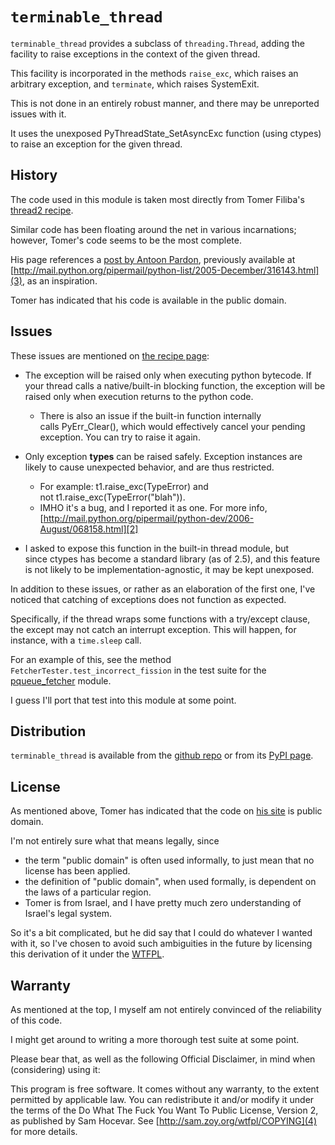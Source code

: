 `terminable_thread`
===================

`terminable_thread` provides a subclass of `threading.Thread`,
  adding the facility to raise exceptions in the context of the given thread.

This facility is incorporated in the methods `raise_exc`,
  which raises an arbitrary exception,
  and `terminate`, which raises SystemExit.

This is not done in an entirely robust manner,
  and there may be unreported issues with it.

It uses the unexposed PyThreadState_SetAsyncExc function (using ctypes) to raise an exception for the given thread.


History
-------

The code used in this module is taken most directly
  from Tomer Filiba's [thread2 recipe].

Similar code has been floating around the net in various incarnations;
  however, Tomer's code seems to be the most complete.

His page references a [post by Antoon Pardon],
  previously available at
  [http://mail.python.org/pipermail/python-list/2005-December/316143.html](3),
  as an inspiration.

Tomer has indicated that his code is available in the public domain.


Issues
------

These issues are mentioned on [the recipe page][thread2 recipe]:

-   The exception will be raised only when executing python
    bytecode. If your thread calls a native/built-in blocking function,
    the exception will be raised only when execution returns to the
    python code.
    -   There is also an issue if the built-in function internally
        calls PyErr\_Clear(), which would effectively cancel your pending
        exception. You can try to raise it again.

-   Only exception **types** can be raised safely. Exception
    instances are likely to cause unexpected behavior, and are thus
    restricted.
    -   For example: t1.raise\_exc(TypeError) and
        not t1.raise\_exc(TypeError("blah")).
    -   IMHO it's a bug, and I reported it as one. For more
        info, [http://mail.python.org/pipermail/python-dev/2006-August/068158.html][2]

-   I asked to expose this function in the built-in thread module,
    but since ctypes has become a standard library (as of 2.5), and
    this feature is not likely to be implementation-agnostic, it may be
    kept unexposed.

In addition to these issues, or rather as an elaboration of the first one,
  I've noticed that catching of exceptions does not function as expected.

Specifically, if the thread wraps some functions with a try/except clause,
  the except may not catch an interrupt exception.
This will happen, for instance, with a `time.sleep` call.

For an example of this, see the method `FetcherTester.test_incorrect_fission`
  in the test suite for the [pqueue_fetcher] module.

I guess I'll port that test into this module at some point.


Distribution
------------

`terminable_thread` is available from the [github repo]
  or from its [PyPI page].


License
-------

As mentioned above, Tomer has indicated that
  the code on [his site][thread2 recipe] is public domain.

I'm not entirely sure what that means legally, since

-   the term "public domain" is often used informally,
      to just mean that no license has been applied.
-   the definition of "public domain", when used formally,
      is dependent on the laws of a particular region.
-   Tomer is from Israel,
      and I have pretty much zero understanding of Israel's legal system.

So it's a bit complicated,
  but he did say that I could do whatever I wanted with it,
  so I've chosen to avoid such ambiguities in the future
  by licensing this derivation of it under the [WTFPL].


Warranty
--------

As mentioned at the top,
  I myself am not entirely convinced of the reliability of this code.

I might get around to writing a more thorough test suite at some point.

Please bear that, as well as the following Official Disclaimer,
  in mind when (considering) using it:

This program is free software.
It comes without any warranty, to the extent permitted by applicable law.
You can redistribute it and/or modify it
  under the terms of the Do What The Fuck You Want To Public License, Version 2,
  as published by Sam Hocevar.
See [http://sam.zoy.org/wtfpl/COPYING](4) for more details.


[thread2 recipe]: http://sebulba.wikispaces.com/recipe+thread2
[github repo]: http://github.com/intuited/terminable_thread
[PyPI page]: http://pypi.python.org/pypi/terminable_thread
[post by Antoon Pardon]: http://mail.python.org/pipermail/python-list/2005-December/316143.html
[Creative Commons Attribution-ShareAlike]: http://creativecommons.org/licenses/by-sa/3.0/
[pqueue_fetcher]: http://github.com/intuited/pqueue_fetcher
[WTFPL]: http://sam.zoy.org/wtfpl/
[1]: http://github.com/intuited/terminable_thread/raw/dist/dist/terminable_thread-0.6.4.tar.gz
[2]: http://mail.python.org/pipermail/python-dev/2006-August/068158.html
[3]: http://mail.python.org/pipermail/python-list/2005-December/316143.html
[4]: http://sam.zoy.org/wtfpl/COPYING
